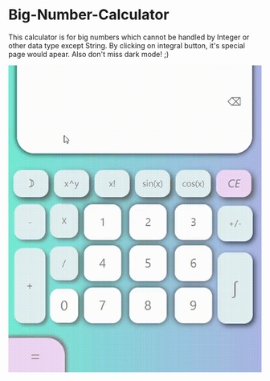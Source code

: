 # Big-Number-Calculator
This calculator is for big numbers which cannot be handled by Integer or other data type except String.
By clicking on integral button, it's special page would apear.
Also don't miss dark mode! ;)

![](https://github.com/ayadaRD/Big-Number-Calculator/blob/master/calculator.gif)
